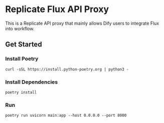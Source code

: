 # Replicate Flux API Proxy

This is a Replicate API proxy that mainly allows Dify users to integrate Flux into workflow.

## Get Started

### Install Poetry

```shell
curl -sSL https://install.python-poetry.org | python3 -
```

### Install Dependencies

```shell
poetry install
```

### Run

```shell
poetry run uvicorn main:app --host 0.0.0.0 --port 8000
```